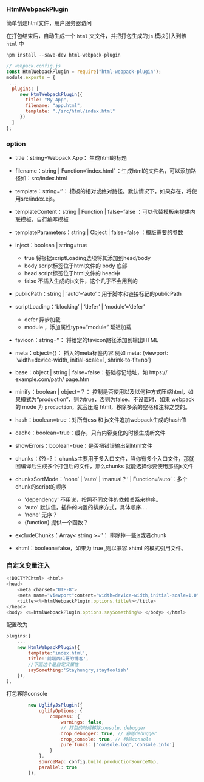 ### HtmlWebpackPlugin

简单创建html文件，用户服务器访问

在打包结束后，⾃动生成⼀个 `html` ⽂文件，并把打包生成的`js` 模块引⼊到该 `html` 中

```js
npm install --save-dev html-webpack-plugin

// webpack.config.js
const HtmlWebpackPlugin = require("html-webpack-plugin");
module.exports = {
 ...
  plugins: [
     new HtmlWebpackPlugin({
       title: "My App",
       filename: "app.html",
       template: "./src/html/index.html"
     }) 
  ]
};
```

### option

- title：string=Webpack App： 生成html的标题
- filename：string | Function=‘index.html’ ：生成html的文件名，可以添加路径如：src/index.html
- template：string=‘’： 模板的相对或绝对路径。默认情况下，如果存在，将使用src/index.ejs。
- templateContent：string | Function | false=false ：可以代替模板来提供内联模板，自行编写模板
- templateParameters：string | Object | false=false ：模版需要的参数
- inject：boolean | string=true
  - true 将根据scriptLoading选项将其添加到head/body
  - body script标签位于html文件的 body 底部
  - head script标签位于html文件的 head中
  - false 不插入生成的js文件，这个几乎不会用到的

- publicPath：string | ‘auto’=‘auto’：用于脚本和链接标记的publicPath
- scriptLoading：‘blocking’ | ‘defer’ | ‘module’=‘defer’
  - defer 异步加载
  - module ，添加属性type=“module” 延迟加载
- favicon：string=‘’： 将给定的favicon路径添加到输出HTML
- meta：object={}： 插入的meta标签内容 例如 meta: {viewport: 'width=device-width, initial-scale=1, shrink-to-fit=no'}
- base：object | string | false=false：基础标记地址，如 https:// example.com/path/ page.htm
- minify：boolean | object=？： 控制是否使用以及以何种方式压缩html，如果模式为“production”，则为true，否则为false。不设置时，如果 webpack 的 mode 为 `production`，就会压缩 html，移除多余的空格和注释之类的。
- hash：boolean=true：对所有css 和 js文件追加webpack生成的hash值
- cache：boolean=true：缓存，只有内容变化的时候生成新文件
- showErrors：boolean=true：是否把错误输出到html文件
- chunks：{?}=?： chunks主要用于多入口文件，当你有多个入口文件，那就回编译后生成多个打包后的文件，那么chunks 就能选择你要使用那些js文件
- chunksSortMode：‘none’ | ‘auto’ | ‘manual？’ | Function=‘auto’：多个chunk的script的顺序
  - 'dependency' 不用说，按照不同文件的依赖关系来排序。
  - 'auto' 默认值，插件的内置的排序方式，具体顺序....
  - 'none' 无序？
  - {function} 提供一个函数？
- excludeChunks：Array< string >=‘’： 排除掉一些js或者chunk
- xhtml：boolean=false，如果为 true ,则以兼容 xhtml 的模式引用文件。



### 自定义变量注入

```js
<!DOCTYPEhtml> <html> 
<head> 
    <meta charset="UTF-8"> 
    <meta name="viewport"content="width=device-width,initial-scale=1.0"> 
    <title><%=htmlWebpackPlugin.options.title%></title> 
</head> 
<body> <%=htmlWebpackPlugin.options.saySomething%> </body> </html>
```

配置改为

```js
plugins:[ 
    ...
    new HtmlWebpackPlugin({ 
        template:'index.html', 
        title:'前端西瓜哥的博客', 
        //下面这个是自定义属性 
        saySomething:'Stayhungry,stayfoolish' 
    }), 
],
```





打包移除console

```js
        new UglifyJsPlugin({
            uglifyOptions: {
                compress: {
                    warnings: false,
                    // 打包的时候移除console、debugger
                    drop_debugger: true, // 移除debugger
                    drop_console: true, // 移除console
                    pure_funcs: ['console.log','console.info']
                }
            },
            sourceMap: config.build.productionSourceMap,
            parallel: true
        }),
```

